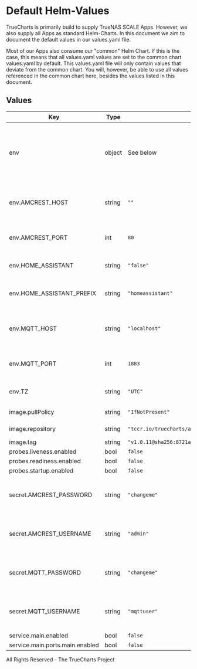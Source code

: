 # Default Helm-Values

TrueCharts is primarily build to supply TrueNAS SCALE Apps.
However, we also supply all Apps as standard Helm-Charts. In this document we aim to document the default values in our values.yaml file.

Most of our Apps also consume our "common" Helm Chart.
If this is the case, this means that all values.yaml values are set to the common chart values.yaml by default. This values.yaml file will only contain values that deviate from the common chart.
You will, however, be able to use all values referenced in the common chart here, besides the values listed in this document.

## Values

| Key | Type | Default | Description |
|-----|------|---------|-------------|
| env | object | See below | environment variables. See more environment variables in the [amcrest2mqtt repo](https://github.com/dchesterton/amcrest2mqtt). |
| env.AMCREST_HOST | string | `""` | Host name used to connect to the Amcrest device |
| env.AMCREST_PORT | int | `80` | Port used to connect to the Amcrest device |
| env.HOME_ASSISTANT | string | `"false"` | Enable Home Assistant autodiscovery |
| env.HOME_ASSISTANT_PREFIX | string | `"homeassistant"` | Home Assistant autodiscovery prefix |
| env.MQTT_HOST | string | `"localhost"` | Host name used to connect to the MQTT broker |
| env.MQTT_PORT | int | `1883` | Port used to connect to the MQTT broker |
| env.TZ | string | `"UTC"` | Set the container timezone |
| image.pullPolicy | string | `"IfNotPresent"` | image pull policy |
| image.repository | string | `"tccr.io/truecharts/amcrest2mqtt"` | image repository |
| image.tag | string | `"v1.0.11@sha256:8721ad99bcd3392b206c71720718f8e56e58188ecae5076b75c71a46cf1239fc"` | image tag |
| probes.liveness.enabled | bool | `false` |  |
| probes.readiness.enabled | bool | `false` |  |
| probes.startup.enabled | bool | `false` |  |
| secret.AMCREST_PASSWORD | string | `"changeme"` | Password used to connect to the Amcrest device |
| secret.AMCREST_USERNAME | string | `"admin"` | User name used to connect to the Amcrest device |
| secret.MQTT_PASSWORD | string | `"changeme"` | Password used to connect to the MQTT broker |
| secret.MQTT_USERNAME | string | `"mqttuser"` | User name used to connect to the MQTT broker |
| service.main.enabled | bool | `false` |  |
| service.main.ports.main.enabled | bool | `false` |  |

All Rights Reserved - The TrueCharts Project
